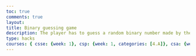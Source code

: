 ```yaml
---
toc: true
comments: true
layout: 
title: Binary guessing game
description: The player has to guess a random binary number made by the computer.
type: hacks
courses: { csse: {week: 1}, csp: {week: 1, categories: [4.A]}, csa: {week: 0} }
---
```

<!DOCTYPE html>
<html lang="en">
<head>
  <meta charset="UTF-8">
  <meta name="viewport" content="width=device-width, initial-scale=1.0">
  <title>Binary Guessing Game</title>
</head>
<body>

<script>
  // Function to generate a random binary number
  function generateRandomBinary() {
    let binaryNumber = '';
    for (let i = 0; i < 4; i++) {
      binaryNumber += Math.round(Math.random());
    }
    return binaryNumber;
  }

  // Function to convert binary to decimal
  function binaryToDecimal(binary) {
    return parseInt(binary, 2);
  }

  // Main game function
  function playGame() {
    // Generate a random binary number
    const randomBinary = generateRandomBinary();

    // Ask the player to guess the decimal equivalent
    const playerGuess = prompt(`Guess the decimal equivalent of ${randomBinary}:`);

    // Convert the binary number to decimal for comparison
    const decimalEquivalent = binaryToDecimal(randomBinary);

    // Check if the player's guess is correct
    if (parseInt(playerGuess) === decimalEquivalent) {
      alert(`Congratulations! You guessed it right. The decimal equivalent of ${randomBinary} is ${decimalEquivalent}.`);
    } else {
      alert(`Sorry, that's incorrect. The correct decimal equivalent of ${randomBinary} is ${decimalEquivalent}.`);
    }
  }

  // Start the game
  playGame();
</script>

</body>
</html>

